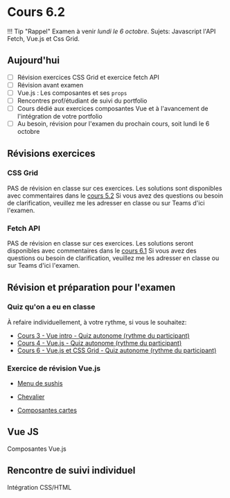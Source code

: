 # Cours 6.2
<!-- 
merc. 1 octobre remise de l'avancement.  

PETIT COURS MAGISTRAL sur les composantes et SCF (ou juste composante).
Par la suite, ils doivent travailler sur exercices composantes, révision examen et avancement portfolio 90% du temps du cours pendant que je les rencontre individuellement pour la remise.
-->

<!-- 
Contenu de cours (à ramener sur compendium et à peaufiner, améliorer)
Penser à développper plus d'exercices

https://tim-montmorency.com/timdoc/582-518MO/javascript/vue-js/composantes/


Peut-être que le SCF je pourrais le repousser à quand on va voir Vite... Car anyway faut le compiler...
https://tim-montmorency.com/timdoc/582-518MO/javascript/vue-js/sfc/

-

https://tim-montmorency.com/timdoc/582-518MO/javascript/vue-js/composantes/ 
https://tim-montmorency.com/timdoc/582-518MO/exercices/sushis/ < à mettre à jour au besoin pour faire le lien entre composante et app
Pour cette étape, il n'est pas nécessaire de faire le calcul du prix total comme vous avez fait au #8 des "Requis - Vue" puisqu'on n'a pas couvert références entre une app et les composantes.

https://tim-montmorency.com/timdoc/582-518MO/exercices/vue-composante-cartes/
-->

!!! Tip "Rappel"
    Examen à venir *lundi le 6 octobre*.
    Sujets: Javascript l'API Fetch, Vue.js et Css Grid.

## Aujourd'hui

- [ ] Révision exercices CSS Grid et exercice fetch API
- [ ] Révision avant examen
- [ ] Vue.js : Les composantes et ses `props`
- [ ] Rencontres prof/étudiant de suivi du portfolio
- [ ] Cours dédié aux exercices composantes Vue et à l'avancement de l'intégration de votre portfolio
- [ ] Au besoin, révision pour l'examen du prochain cours, soit lundi le 6 octobre

## Révisions exercices

### CSS Grid

PAS de révision en classe sur ces exercices. Les solutions sont disponibles avec commentaires dans le [cours 5.2](./cours05b.md)
Si vous avez des questions ou besoin de clarification, veuillez me les adresser en classe ou sur Teams d'ici l'examen.

### Fetch API

PAS de révision en classe sur ces exercices. Les solutions seront disponibles avec commentaires dans le [cours 6.1](./cours06a.md)
Si vous avez des questions ou besoin de clarification, veuillez me les adresser en classe ou sur Teams d'ici l'examen.

## Révision et préparation pour l'examen

### Quiz qu'on a eu en classe

À refaire individuellement, à votre rythme, si vous le souhaitez:

- [Cours 3 - Vue intro - Quiz autonome (rythme du participant)](https://app.wooclap.com/YOZIXE/questionnaires/68dc4ca488996f35cd956590)
- [Cours 4 - Vue.js - Quiz autonome (rythme du participant)](https://app.wooclap.com/QUXCBA/questionnaires/68dc4d6fda2bf27ab8475521)
- [Cours 6 - Vue.js et CSS Grid - Quiz autonome (rythme du participant)](https://app.wooclap.com/MKKTHE/questionnaires/68dc4dd088996f35cd95ccbf)

### Exercice de révision Vue.js

- [Menu de sushis]()

- [Chevalier]()

- [Composantes cartes]()

## Vue JS

Composantes Vue.js


## Rencontre de suivi individuel

Intégration CSS/HTML
